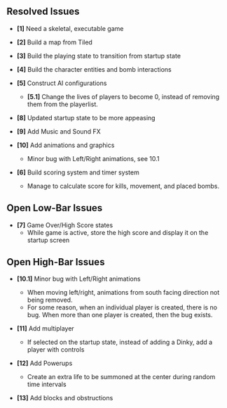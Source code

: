 ## Resolved Issues ##

- **[1]** Need a skeletal, executable game

- **[2]** Build a map from Tiled

- **[3]** Build the playing state to transition from startup state

- **[4]** Build the character entities and bomb interactions

- **[5]** Construct AI configurations
    - **[5.1]** Change the lives of players to become 0, instead of removing them from the playerlist.

- **[8]** Updated startup state to be more appeasing

- **[9]** Add Music and Sound FX

- **[10]** Add animations and graphics
    - Minor bug with Left/Right animations, see 10.1

- **[6]** Build scoring system and timer system
    - Manage to calculate score for kills, movement, and placed bombs.

## Open Low-Bar Issues ##


- **[7]** Game Over/High Score states
    - While game is active, store the high score and display it on the startup screen

## Open High-Bar Issues ##

- **[10.1]** Minor bug with Left/Right animations
    - When moving left/right, animations from south facing direction not being removed.
    - For some reason, when an individual player is created, there is no bug. When more than one player is created, then the bug exists.

- **[11]** Add multiplayer
    - If selected on the startup state, instead of adding a Dinky, add a player with controls

- **[12]** Add Powerups
    - Create an extra life to be summoned at the center during random time intervals

- **[13]** Add blocks and obstructions